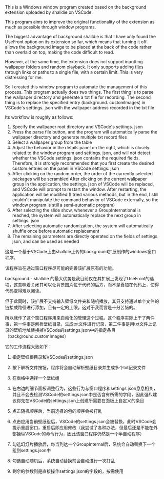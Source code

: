 This is a Windows window program created based on the background extension uploaded by shalldie on VSCode.

This program aims to improve the original functionality of the extension as much as possible through window programs.

The biggest advantage of background shalldie is that I have only found the UseFront option on its extension so far, which means that turning it off allows the background image to be placed at the back of the code rather than overlaid on top, making the code difficult to read.

However, at the same time, the extension does not support inputting wallpaper folders and random playback. It only supports adding files through links or paths to a single file, with a certain limit. This is very distressing for me.

So I created this window program to automate the management of this process. This program actually does two things. The first thing is to parse the wallpaper directory and generate a txt file for recording. The second thing is to replace the specified entry (background. customImages) in VSCode's settings. json with the wallpaper address recorded in the txt file

Its workflow is roughly as follows:

1. Specify the wallpaper root directory and VSCode's settings. json
2. Press the parse file button, and the program will automatically parse the wallpaper directory and generate multiple txt record files
3. Select a wallpaper group from the table
4. Adjust the behavior in the details panel on the right, which is closely related to the window program and settings. json, and will not detect whether the VSCode settings. json contains the required fields. Therefore, it is strongly recommended that you first create the desired custom entries on the panel in VSCode settings. json
5. After clicking on the random order, the order of the currently selected packages will be scrambled
After clicking on the current wallpaper group in the application, the settings. json of VSCode will be replaced, and VSCode will prompt to restart the window. After restarting, the application will be modified (I tried various methods, but in the end, I still couldn't manipulate the command behavior of VSCode externally, so the window program is still a semi-automatic program)
7. After selecting the slide show, whenever a GroupInternational is reached, the system will automatically replace the next group in settings. json
8. After selecting automatic randomization, the system will automatically shuffle once before automatic replacement
9. The remaining parameters are directly operated on the fields of settings. json, and can be used as needed





这是一个基于VSCode上由shalldie上传的background扩展制作的windows窗口程序。

该程序旨在通过窗口程序尽可能的完善该扩展原有的功能。

background - shalldie 的最大优势是我目前仅在其扩展上发现了UseFront的选项，这意味着关闭其可以让背景图片位于代码的后方，而不是叠加在代码上，使得代码变得难以阅读。

但于此同时，该扩展不支持输入壁纸文件夹和随机播放，其只支持通过单个文件的链接或路径进行添加，且有一定的上限。这对于我而言是十分苦恼的。

所以我作了这个窗口程序用来自动化的管理这个过程。这个程序实际上干了两件事，第一件事是解析壁纸目录，生成txt文件进行记录，第二件事是用txt文件上记录的壁纸地址替换掉VSCode的settings.json中的指定条目（background.customImages）

它的工作流程大致如下：

1. 指定壁纸根目录和VSCode的settings.json

2. 按下解析文件按钮，程序将会自动解析壁纸目录并生成多个txt记录文件

3. 在表格中选择一个壁纸组

4. 在右边的细节面板调整行为，这些行为与窗口程序和settings.json息息相关，并且不会去检测VSCode的settings.json中是否含有所需的字段，因此强烈建议你先在VSCode的settings.json上创建所需要在面板上自定义的条目

5. 点击随机顺序后，当前选择的包的顺序会被打乱

6. 点击应用当前壁纸组后，VSCode的settings.json会被替换，此时VSCode会提示重启窗口，重启后即应用修改（我尝试了各种办法，但最后还是不能在外部操纵VSCode的命令行为，因此该窗口程序仍然是一个半自动程序）

7. 勾选幻灯片播放后，每当到达一个GroupInternal后，系统会自动替换下一个组到settings.json中

8. 勾选自动随机后，系统自动替换前会自动进行一次打乱

9. 剩余的参数则是直接操作settings.json的字段的，按需使用

